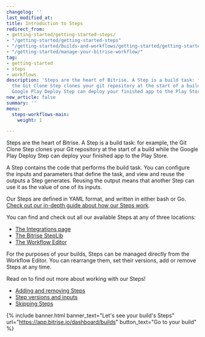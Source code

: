 ```yaml
---
changelog: ''
last_modified_at: 
title: Introduction to Steps
redirect_from:
- getting-started/getting-started-steps/
- "/getting-started/getting-started-steps"
- "/getting-started/builds-and-workflows/getting-started/getting-started-steps"
- "/getting-started/manage-your-bitrise-workflow/"
tag:
- getting-started
- steps
- workflows
description: 'Steps are the heart of Bitrise. A Step is a build task: for example,
  the Git Clone Step clones your git repository at the start of a build while the
  Google Play Deploy Step can deploy your finished app to the Play Store.'
new_article: false
summary: ''
menu:
  steps-workflows-main:
    weight: 1

---
```

Steps are the heart of Bitrise. A Step is a build task: for example, the Git Clone Step clones your Git repository at the start of a build while the Google Play Deploy Step can deploy your finished app to the Play Store.

A Step contains the code that performs the build task. You can configure the inputs and parameters that define the task, and view and reuse the outputs a Step generates. Reusing the output means that another Step can use it as the value of one of its inputs.

Our Steps are defined in YAML format, and written in either bash or Go. [Check out our in-depth guide about how our Steps work](/bitrise-cli/steps).

You can find and check out all our available Steps at any of three locations:

* [The Integrations page](https://www.bitrise.io/integrations)
* [The Bitrise StepLib](https://github.com/bitrise-io/bitrise-steplib)
* [The Workflow Editor](/getting-started/getting-started-workflows)

For the purposes of your builds, Steps can be managed directly from the Workflow Editor. You can rearrange them, set their versions, add or remove Steps at any time.

Read on to find out more about working with our Steps!

* [Adding and removing Steps](/steps-and-workflows/adding-removing-steps/)
* [Step versions and inputs](/steps-and-workflows/step-inputs/)
* [Skipping Steps](/steps-and-workflows/skipping-steps/)

{% include banner.html banner_text="Let's see your build's Steps" url="https://app.bitrise.io/dashboard/builds" button_text="Go to your build" %}